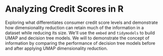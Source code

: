 # Analyzing Credit Scores in R

Exploring what differentiates consumer credit score levels and demonstrate how dimensionality reduction can retain much of the information in a dataset while reducing its size. We'll use the `embed` and `tidymodels` to build UMAP and decision tree models. We will to demonstrate the concept of information by comparing the performance of decision tree models before and after applying UMAP dimensionality reduction.
